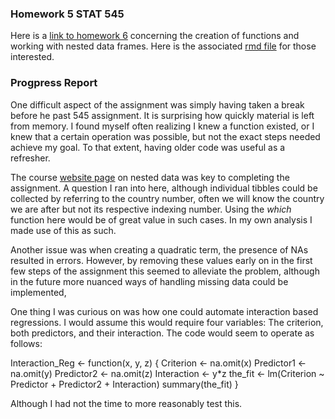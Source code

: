 ### Homework 5 STAT 545

Here is a [link to homework 6](https://github.com/Kozp/STAT545-hw-Kozik-Pavel/blob/Side-Branch/hw06%20-%20Creating%20functions%20and%20x/hw06.md) concerning the creation of functions and working with nested data frames. Here is the associated [rmd file](https://github.com/Kozp/STAT545-hw-Kozik-Pavel/blob/Side-Branch/hw06%20-%20Creating%20functions%20and%20x/hw06.Rmd) for those interested.

### Progpress Report

One difficult aspect of the assignment was simply having taken a break before he past 545 assignment. It is surprising how quickly material is left from memory. I found myself often realizing I knew a function existed, or I knew that a certain operation was possible, but not the exact steps needed achieve my goal. To that extent, having older code was useful as a refresher. 

The course [website page](http://stat545.com/block024_group-nest-split-map.html) on nested data was key to completing the assignment. A question I ran into here, although individual tibbles could be collected by referring to the country number, often we will know the country we are after but not its respective indexing number. Using the *which* function here would be of great value in such cases. In my own analysis I made use of this as such.

Another issue was when creating a quadratic term, the presence of NAs resulted in errors. However, by removing these values early on in the first few steps of the assignment this seemed to alleviate the problem, although in the future more nuanced ways of handling missing data could be implemented,

One thing I was curious on was how one could automate interaction based regressions. I would assume this would require four variables: The criterion, both predictors, and their interaction. The code would seem to operate as follows:

Interaction_Reg <- function(x, y, z) {
  Criterion <- na.omit(x)
  Predictor1 <- na.omit(y)
  Predictor2 <- na.omit(z)
  Interaction <- y*z
  the_fit <- lm(Criterion ~ Predictor + Predictor2 + Interaction)
  summary(the_fit)
}

Although I had not the time to more reasonably test this.